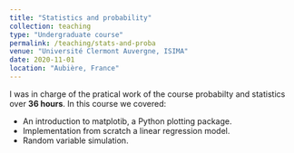 ```yaml
---
title: "Statistics and probability"
collection: teaching
type: "Undergraduate course"
permalink: /teaching/stats-and-proba
venue: "Université Clermont Auvergne, ISIMA"
date: 2020-11-01
location: "Aubière, France"
---
```


I was in charge of the pratical work of the course probabilty and statistics over **36 hours**. In this course we covered:
* An introduction to matplotib, a Python plotting package.
* Implementation from scratch a linear regression model.
* Random variable simulation.